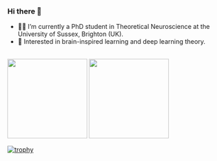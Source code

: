 ### Hi there 👋

- 👨‍💻 I’m currently a PhD student in Theoretical Neuroscience at the University of Sussex, Brighton (UK).
- 🧠 Interested in brain-inspired learning and deep learning theory.

\
<img height="180em" src="https://github-readme-stats-eight-theta.vercel.app/api?username=francesco-innocenti&show_icons=true&include_all_commits=true&count_private=true&theme=radical"/> 
<img height="180em" src="https://github-readme-stats-eight-theta.vercel.app/api/top-langs/?username=francesco-innocenti&layout=compact&langs_count=8&count_private=true&theme=radical"/>

[![trophy](https://github-profile-trophy.vercel.app/?username=francesco-innocenti)](https://github.com/ryo-ma/github-profile-trophy)
